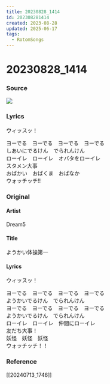 ```yaml
---
title: 20230828_1414
id: 202308281414
created: 2023-08-28
updated: 2025-06-17
tags:
  - RotomSongs
---
```

# 20230828_1414

### Source

![](https://x.com/Starlystrongest/status/1696028433451729182)

### Lyrics

ウィッスッ！  

ヨーでる　ヨーでる　ヨーでる　ヨーでる  
しあいにでるけん　でられんけん  
ローイレ　ローイレ　オバタをローイレ  
スタメン大事  
おばかい　おばくま　おばなか  
ウォッチッチ‼︎  

### Original

#### Artist

Dream5

#### Title

ようかい体操第一

#### Lyrics

ウィッスッ！  
  
ヨーでる　ヨーでる　ヨーでる　ヨーでる  
ようかいでるけん　でられんけん  
ヨーでる　ヨーでる　ヨーでる　ヨーでる  
ようかいでるけん　でられんけん  
ローイレ　ローイレ　仲間にローイレ  
友だち大事！  
妖怪　妖怪　妖怪  
ウォッチッチ！！  

### Reference  

[[20240713_1746]]
